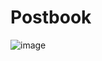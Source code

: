 # Postbook

![image](https://github.com/user-attachments/assets/507fe0b5-e0b6-4d54-bb38-b2e51ff375ea)

